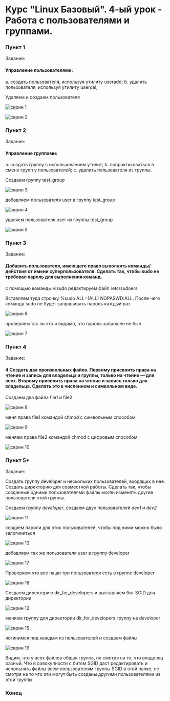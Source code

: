 # Курс "Linux Базовый". 4-ый урок - Работа с пользователями и группами.







### Пункт 1



Задание:

#### Управление пользователями:

a. создать пользователя, используя утилиту useradd; 
 b. удалить пользователя, используя утилиту userdel;




Удаляем и создаем пользователя




![скрин 1](https://github.com/degreekeeper/geekb_network/blob/main/1_linux_basic/4_less_groups%26users/screenshots/Screenshot_1.jpg)

![скрин 2](https://github.com/degreekeeper/geekb_network/blob/main/1_linux_basic/4_less_groups%26users/screenshots/Screenshot_2.jpg)



### Пункт 2


Задание:

#### Управление группами:

a. создать группу с использованием утилит; 
 b. попрактиковаться в смене групп у пользователей;
 c. удалить пользователя из группы.




Создаем группу test_group

![скрин 3](https://github.com/degreekeeper/geekb_network/blob/main/1_linux_basic/4_less_groups%26users/screenshots/Screenshot_3.jpg) 


добавляем пользователя user в группу test_group


![скрин 4](https://github.com/degreekeeper/geekb_network/blob/main/1_linux_basic/4_less_groups%26users/screenshots/Screenshot_4.jpg)


удаляем пользователя user из группы test_group

![скрин 5](https://github.com/degreekeeper/geekb_network/blob/main/1_linux_basic/4_less_groups%26users/screenshots/Screenshot_5.jpg)



### Пункт 3


Задание:

#### Добавить пользователя, имеющего право выполнять команды/действия  от имени суперпользователя.  Сделать так, чтобы sudo не требовал пароль  для выполнения команд.


с помощью команды visudo редактируем файл /etc/sudoers

Вставляем туда строчку %sudo ALL=(ALL) NOPASWD:ALL. После чего команда sudo не будет запрашивать пароль каждый раз

![скрин 6](https://github.com/degreekeeper/geekb_network/blob/main/1_linux_basic/4_less_groups%26users/screenshots/Screenshot_6.jpg)

проверяем так ли это и видимо, что пароль запрошен не был

![скрин 7](https://github.com/degreekeeper/geekb_network/blob/main/1_linux_basic/4_less_groups%26users/screenshots/Screenshot_7.jpg)



### Пункт 4


Задание:

#### 4 Создать два произвольных файла. Первому присвоить права на чтение и запись для владельца и группы, только на чтение — для всех. Второму  присвоить права на чтение и запись только для владельца. Сделать это в  численном и символьном виде.



Создаем два файла file1 и file2

![скрин 8](https://github.com/degreekeeper/geekb_network/blob/main/1_linux_basic/4_less_groups%26users/screenshots/Screenshot_8.jpg)


меня права file1 командой chmod с символьным способом



![скрин 9](https://github.com/degreekeeper/geekb_network/blob/main/1_linux_basic/4_less_groups%26users/screenshots/Screenshot_9.jpg)



меняем права file2 командой chmod с цифровым способом



![скрин 10](https://github.com/degreekeeper/geekb_network/blob/main/1_linux_basic/4_less_groups%26users/screenshots/Screenshot_10.jpg)



### Пункт 5*



Задание:


Создать группу developer и нескольких пользователей, входящих в неё. Создать директорию для совместной работы. Сделать так, чтобы созданные  одними пользователями файлы могли изменять другие пользователи этой  группы.



Создаем группу *developer*, создаем двух пользователей *dev1* и *dev2*


![скрин 11](https://github.com/degreekeeper/geekb_network/blob/main/1_linux_basic/4_less_groups%26users/screenshots/Screenshot_11.jpg)

создаем пароли для этих пользователей, чтобы под ними можно было залогиниться

![скрин 13](https://github.com/degreekeeper/geekb_network/blob/main/1_linux_basic/4_less_groups%26users/screenshots/Screenshot_13.jpg)


добавляем так же пользователя user в группу developer

![скрин 17](https://github.com/degreekeeper/geekb_network/blob/main/1_linux_basic/4_less_groups%26users/screenshots/Screenshot_17.jpg)


Проверяем что все наши три пользователя есть в группе developer


![скрин 18](https://github.com/degreekeeper/geekb_network/blob/main/1_linux_basic/4_less_groups%26users/screenshots/Screenshot_18.jpg)


Создаем директорию dir_for_developers и выставляем бит SGID для директории


![скрин 12](https://github.com/degreekeeper/geekb_network/blob/main/1_linux_basic/4_less_groups%26users/screenshots/Screenshot_12.jpg)


меняем группу для директории  dir_for_developers группу на developer


![скрин 15](https://github.com/degreekeeper/geekb_network/blob/main/1_linux_basic/4_less_groups%26users/screenshots/Screenshot_15.jpg)







логинимся под каждым из пользователей и создаем файлы


![скрин 19](https://github.com/degreekeeper/geekb_network/blob/main/1_linux_basic/4_less_groups%26users/screenshots/Screenshot_19.jpg)





Видим, что у всех файлов общая группа, не смотря на то, что владелец разный. Что в совокупности с битом SGID даст редактировать и испольнять файлы всем пользователям группы SGID в этой папке, не смотря на то что эти могут быть созданы другими пользователями из этой группы.



### Конец

